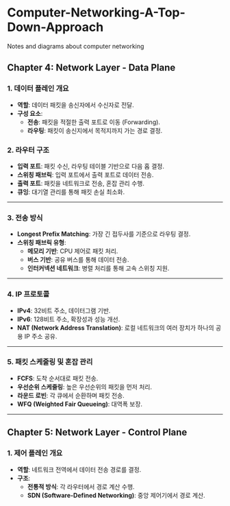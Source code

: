 # Computer-Networking-A-Top-Down-Approach
Notes and diagrams about computer networking

## **Chapter 4: Network Layer - Data Plane**

### **1. 데이터 플레인 개요**

- **역할**: 데이터 패킷을 송신자에서 수신자로 전달.
- **구성 요소**:
    - **전송**: 패킷을 적절한 출력 포트로 이동 (Forwarding).
    - **라우팅**: 패킷이 송신지에서 목적지까지 가는 경로 결정.

### **2. 라우터 구조**

- **입력 포트**: 패킷 수신, 라우팅 테이블 기반으로 다음 홉 결정.
- **스위칭 패브릭**: 입력 포트에서 출력 포트로 데이터 전송.
- **출력 포트**: 패킷을 네트워크로 전송, 혼잡 관리 수행.
- **큐잉**: 대기열 관리를 통해 패킷 손실 최소화.

---

### **3. 전송 방식**

- **Longest Prefix Matching**: 가장 긴 접두사를 기준으로 라우팅 결정.
- **스위칭 패브릭 유형**:
    - **메모리 기반**: CPU 제어로 패킷 처리.
    - **버스 기반**: 공유 버스를 통해 데이터 전송.
    - **인터커넥션 네트워크**: 병렬 처리를 통해 고속 스위칭 지원.

---

### **4. IP 프로토콜**

- **IPv4**: 32비트 주소, 데이터그램 기반.
- **IPv6**: 128비트 주소, 확장성과 성능 개선.
- **NAT (Network Address Translation)**: 로컬 네트워크의 여러 장치가 하나의 공용 IP 주소 공유.

---

### **5. 패킷 스케줄링 및 혼잡 관리**

- **FCFS**: 도착 순서대로 패킷 전송.
- **우선순위 스케줄링**: 높은 우선순위의 패킷을 먼저 처리.
- **라운드 로빈**: 각 큐에서 순환하며 패킷 전송.
- **WFQ (Weighted Fair Queueing)**: 대역폭 보장.

---

## **Chapter 5: Network Layer - Control Plane**

### **1. 제어 플레인 개요**

- **역할**: 네트워크 전역에서 데이터 전송 경로를 결정.
- **구조**:
    - **전통적 방식**: 각 라우터에서 경로 계산 수행.
    - **SDN (Software-Defined Networking)**: 중앙 제어기에서 경로 계산.